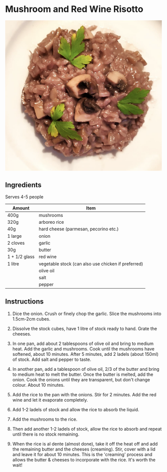 # Mushroom and Red Wine Risotto

![alt text](risotto.png "Mushroom and Red Wine Risotto")

## Ingredients

Serves 4-5 people

| Amount        | Item                                                |
| ------------- | --------------------------------------------------- |
| 400g          | mushrooms                                           |
| 320g          | arboreo rice                                        |
| 40g           | hard cheese (parmesan, pecorino etc.)               |
| 1 large       | onion                                               |
| 2 cloves      | garlic                                              |
| 30g           | butter                                              |
| 1 + 1/2 glass | red wine                                            |
| 1 litre       | vegetable stock (can also use chicken if preferred) |
|               | olive oil                                           |
|               | salt                                                |
|               | pepper                                              |

## Instructions

1. Dice the onion. Crush or finely chop the garlic. Slice the mushrooms into 1.5cm-2cm cubes.

2. Dissolve the stock cubes, have 1 litre of stock ready to hand. Grate the cheeses.

3. In one pan, add about 2 tablespoons of olive oil and bring to medium heat. Add the garlic and mushrooms. Cook until the mushrooms have softened, about 10 minutes. After 5 minutes, add 2 ladels (about 150ml) of stock. Add salt and pepper to taste.

4. In another pan, add a tablespoon of olive oil, 2/3 of the butter and bring to medium heat to melt the butter. Once the butter is melted, add the onion. Cook the onions until they are transparent, but don't change colour. About 10 minutes.

5. Add the rice to the pan with the onions. Stir for 2 minutes. Add the red wine and let it evaporate completely.

6. Add 1-2 ladels of stock and allow the rice to absorb the liquid.

7. Add the mushrooms to the rice.

8. Then add another 1-2 ladels of stock, allow the rice to absorb and repeat until there is no stock remaining.

9. When the rice is al dente (almost done), take it off the heat off and add the remaining butter and the cheeses (creaming). Stir, cover with a lid and leave it for about 10 minutes. This is the 'creaming' process and allows the butter & cheeses to incorporate with the rice. It's worth the wait!
